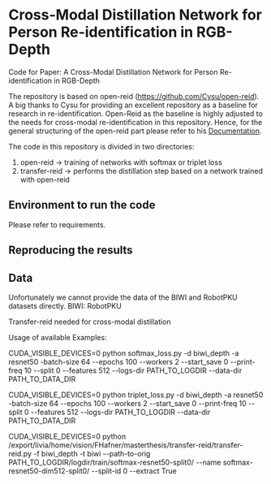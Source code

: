 # Cross-Modal Distillation Network for Person Re-identification in RGB-Depth

Code for Paper: A Cross-Modal Distillation Network for Person Re-identification in RGB-Depth

The repository is based on open-reid (https://github.com/Cysu/open-reid). A big thanks to Cysu for providing an excellent repository as a baseline for research in re-identification. Open-Reid as the baseline is highly adjusted to the needs for cross-modal re-identification in this repository.
Hence, for the general structuring of the open-reid part please refer to his [Documentation](https://cysu.github.io/open-reid/notes/overview.html). 

The code in this repository is divided in two directories:
1. open-reid -> training of networks with softmax or triplet loss 
2. transfer-reid -> performs the distillation step based on a network trained with open-reid

## Environment to run the code
Please refer to requirements. 

## Reproducing the results


## Data 
Unfortunately we cannot provide the data of the BIWI and RobotPKU datasets directly.
BIWI: 
RobotPKU

Transfer-reid needed for cross-modal distillation

Usage of available Examples:

CUDA_VISIBLE_DEVICES=0 python softmax_loss.py -d biwi_depth -a resnet50 -batch-size 64 --epochs 100 --workers 2 --start_save 0 --print-freq 10 --split 0 --features 512 --logs-dir PATH_TO_LOGDIR --data-dir PATH_TO_DATA_DIR

CUDA_VISIBLE_DEVICES=0 python triplet_loss.py -d biwi_depth -a resnet50 -batch-size 64 --epochs 100 --workers 2 --start_save 0 --print-freq 10 --split 0 --features 512 --logs-dir PATH_TO_LOGDIR --data-dir PATH_TO_DATA_DIR


CUDA_VISIBLE_DEVICES=0 python /export/livia/home/vision/FHafner/masterthesis/transfer-reid/transfer-reid.py -f biwi_depth  -t biwi --path-to-orig PATH_TO_LOGDIR/logdir/train/softmax-resnet50-split0/ --name softmax-resnet50-dim512-split0/ --split-id 0 --extract True

